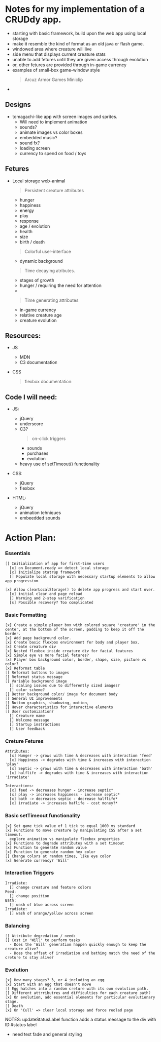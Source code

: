 # Notes for my implementation of a CRUDdy app.

  - starting with basic framework, build upon the web app using local storage
  - make it resemble the kind of format as an old java or flash game.
  - windowed area where creature will live
  - side menu that displays current creature stats
  - unable to add fetures until they are given access through evolution
  - or, other fetures are provided through in-game currency
  - examples of small-box game-window style
    > Arcuz
    > Armor Games
    > Miniclip
  - 


## Designs
  - tomagachi-like app with screen images and sprites.
    - Will need to implement animation
    - sounds?
    - animate images vs color boxes
    - embedded music?
    - sound fx?
    - loading screen
    - currency to spend on food / toys

## Fetures
  - Local storage web-animal
    > Persistent creature attributes
      - hunger
      - happiness
      - energy
      - play
      - response
      - age / evolution
      - health
      - size
      - birth / death

    > Colorful user-interface
      - dynamic background

    > Time decaying atributes.
      - stages of growth
      - hunger / requiring the need for attention
      - 

    > Time generating attributes
      - in-game currency
      - relative creature age
      - creature evolution

## Resources:
  - JS
    - MDN
    - C3 documentation
    >

  - CSS
    > flexbox documentation
    >


## Code I will need:

  - JS:
    - jQuery
    - underscore
    - C3?
      > on-click triggers
        - sounds
        - purchases
        - evolution
    - heavy use of setTimeout() functionality
    > 

  - CSS:
    - jQuery
    - flexbox
    > 

  - HTML:
    - jQuery
    - animation tehniques
    - embeedded sounds

# Action Plan:

  ### Essentials
    [] Initialization of app for first-time users
      [x] on Document.ready => detect local storage
      [x] Initialize statrup framework
      [] Populate local storage with necessary startup elements to allow app progression
    
    [x] Allow clearLocalStorage() to delete app progress and start over.
      [x] initial clear and page reload
      [] Warning and 2-step varification
      [s] Possible recovery? Too complicated



  ### Basic Formatting
    [x] Create a simple player box with colored square 'creature' in the center, at the bottom of the screen, padding to keep it off the border.
    [x] Add page background color.
    [x] Create basic flexbox environment for body and player box.
    [x] Create creature div
    [x] Nested flexbox inside creature div for facial features
    [x] Simple eye vs more facial fetures?
    [x] Player box background color, border, shape, size, picture vs color?
    [x] Reformat table
    [] Reformat buttons to images
    [] Reformat status message
    [] Variable background image
      [] scaling issues due to differently sized images?
      [] color scheme?
    [] Better background color/ image for document body
    [] General UI improvements
    [] Button graphics, shadowing, motion, 
    [] Hover characteristics for interactive elements
    [] User customization?
      [] Creature name
      [] Welcome message
      [] Startup instructions
      [] User feedback

  ### Creture Fetures
    Attributes: 
      [x] Hunger -> grows with time & decreases with interaction 'feed'
      [x] Happiness -> degrades with time & increases with interaction 'play'
      [x] Septic -> grows with time & decreases with interaction 'bath'
      [x] halflife -> degrades with time & increases with interaction 'irradiate'

    Interactions:
      [x] feed -> decreases hunger - increase septic*
      [x] play -> increases happiness - increase septic*
      [x] bath -> decreases septic - decrease halflife*
      [x] irradiate -> increases haflife - cost money?*

  ### Basic setTimeout functionality
    [x] Set game tick value of 1 tick to equal 1000 ms standard
    [x] Functions to move creature by manipulating CSS after a set timeout.
      explore animation vs manipulate flexbox properties
    [x] Functions to degrade attributes with a set timeout
    [x] Function to generate random value
    [x] Function to generate random hex color
    [] Change colors at random times, like eye color
    [x] Generate currency? 'Will'

  ### Interaction Triggers
    Irradiate:
      [] change creature and feature colors
    Feed:
      [] change position
    Bath:
      [] wash of blue across screen
    Irradiate:
      [] wash of orange/yellow across screen
  
  ### Balancing
    [] Attribute degredation / need:
    [] Cost in 'Will' to perform tasks
      - Does the 'Will' generation happen quickly enough to keep the creature alive?
      - Does the offset of irradiation and bathing match the need of the creture to stay alive?

  ### Evolution
    [x] How many stages? 3, or 4 including an egg
    [x] Start with an egg that doesn't move
    [] Egg hatches into a random creture with its own evolution path.
    [] Different attrributres and difficulties for each creature path?
    [x] On evolution, add essential elements for particular evolutionary stage.
    [] Death
    [x] On 'Cull' => clear local storage and force reolad page


NOTES:
updateStatusLabel function adds a status message to the div with ID #status label
 - need text fade and general styling

